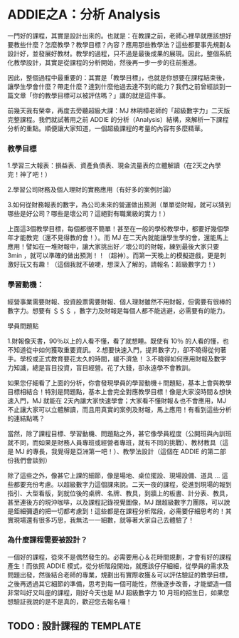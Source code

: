 # ADDIE之A：分析 Analysis

一門好的課程，其實是設計出來的。也就是：在教課之前，老師心裡早就應該想好要教些什麼？怎麼教學？教學目標？內容？應用那些教學法？這些都要事先規劃＆設計好，並發展好教材。教學的過程，只不過是最後成果的展現。因此，整個系統化教學設計，其實是從課程的分析開始，然後再一步一步的往前推進。

因此，整個過程中最重要的：其實是「教學目標」，也就是你想要在課程結束後，讓學生學會什麼？帶走什麼？達到什麼他過去達不到的能力？我們之前曾經談到一篇文章「你的教學目標可以被評估嗎？」講的就是這件事。

前幾天我有榮幸，再度去旁聽超級大課：MJ 林明樟老師的「超級數字力」二天版完整課程。我們就試著用之前 ADDIE 的分析（Analysis）結構，來解析一下課程分析的重點。順便讓大家知道，一個超級課程的考量的內容有多麼精華。

### 教學目標

1.學習三大報表：損益表、資產負債表、現金流量表的立體解讀（在2天之內學完！神了吧！）

2.學習公司財務及個人理財的實務應用（有好多的案例討論）

3.如何從財務報表的數字，為公司未來的營運做出預測（單單從財報，就可以猜到哪些是好公司？哪些是壞公司？這絕對有職業級的實力！）

上面這3個教學目標，每個都很不簡單！甚至在一般的學校教學中，都要好幾個學年才能教完（還不見得教的會！）。而 MJ 在二天內就能讓學生學的會，還能馬上應用！譬如在一堆財報中，讓大家挑出好／壞公司的財報，練到最後大家只要 3min ，就可以準確的做出預測！！（超神）。而第一天晚上的模擬遊戲，更是刺激好玩又有趣！（這個我就不破哽，想深入了解的，請報名：超級數字力！）

### 學習動機：

經營事業需要財報、投資股票需要財報、個人理財雖然不用財報，但需要有很棒的數字力。想要有 ＄＄＄ ，數字力及財報是每個人都不能逃避，必需要有的能力。

學員問題點

1.財報像天書，90％以上的人看不懂，看了就想睡。既使有 10％ 的人看的懂，也不知道從中如何獲取重要資訊。
2.想要快速入門，提昇數字力，卻不曉得從何著手。學校或正式教育要花太久的時間，緩不濟急！
3.不曉得如何應用財報及數字力知識，總是盲目投資，盲目經營。花了大錢，卻永遠學不會教訓。

如果您仔細看了上面的分析，你會發現學員的學習動機＋問題點，基本上會與教學目標相結合！特別是問題點，基本上會完全對應教學目標！像是大家沒時間＆想快速入門，MJ 就能在 2天內讓大家快速學會；大家看不懂財報＆也不會應用，MJ 不止讓大家可以立體解讀，而且用真實的案例及財報，馬上應用！有看到這些分析的連結點嗎？

當然，除了課程目標、學習動機、問題點之外，甚它像學員程度（公開班與內訓班就不同，而如果是財務人員專班或經營者專班，就有不同的挑戰）、教材教具（這是 MJ 的專長，我覺得是亞洲第一吧！）、教學法設計（這個在 ADDIE 的第二部份我們會談到）

除了這些之外，像甚它上課的細節，像是場地、桌位擺設、現場設備、道具 … 這些都要充份考慮。以超級數字力這個課來說。二天一夜的課程，從進到現場的報到指引、大型看版，到就位後的桌牌、名牌、教具，到牆上的板書、計分表、教具，甚至連後方的現沖咖啡，以及課程記錄視覺圖像，MJ 跟超級數字力團隊，可以說是鉅細彌遺的把一切都考慮到！這些都是在課程分析階段，必需要仔細思考的！其實現場還有很多巧思，我無法一一細數，就等著大家自己去體驗了！


### 為什麼課程需要被設計？

一個好的課程，從來不是偶然發生的。必需要用心＆花時間規劃，才會有好的課程產生！而依照 ADDIE 模式，從分析階段開始，就應該仔仔細細，從學員的需求及問題出發，然後結合老師的專業，規劃出有實際收獲＆可以評估驗証的教學目標，之後再透過其它細節的準備，思考到每一個可能性，然後逐步改善，才能塑造一個非常叫好又叫座的課程，剛好今天也是 MJ 超級數字力 10 月班的招生日，如果您想驗証我說的是不是真的，歡迎您去報名囉！


## TODO : 設計課程的 TEMPLATE
